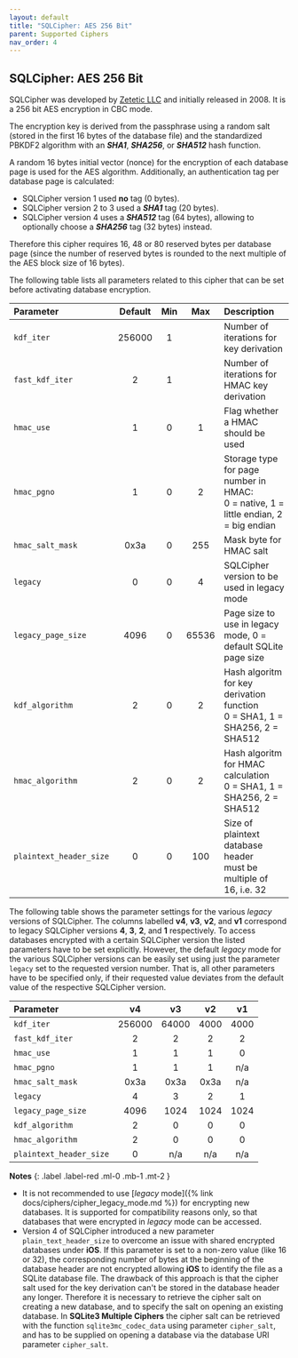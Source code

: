 ```yaml
---
layout: default
title: "SQLCipher: AES 256 Bit"
parent: Supported Ciphers
nav_order: 4
---
```

## <a name="cipher_sqlcipher"/> SQLCipher:  AES 256 Bit

SQLCipher was developed by [Zetetic LLC](https://www.zetetic.net/sqlcipher) and initially released in 2008. It is a 256 bit AES encryption in CBC mode.

The encryption key is derived from the passphrase using a random salt (stored in the first 16 bytes of the database file) and the standardized PBKDF2 algorithm with an **_SHA1_**, **_SHA256_**, or **_SHA512_** hash function.

A random 16 bytes initial vector (nonce) for the encryption of each database page is used for the AES algorithm. Additionally, an authentication tag per database page is calculated:

- SQLCipher version 1 used **no** tag (0 bytes).
- SQLCipher version 2 to 3 used a **_SHA1_** tag (20 bytes).
- SQLCipher version 4 uses a **_SHA512_** tag (64 bytes), allowing to optionally choose a **_SHA256_** tag (32 bytes) instead.

Therefore this cipher requires 16, 48 or 80 reserved bytes per database page (since the number of reserved bytes is rounded to the next multiple of the AES block size of 16 bytes).

The following table lists all parameters related to this cipher that can be set before activating database encryption.

| Parameter               | Default | Min   | Max   | Description |
| :---                    | :---:   | :---: | :---: | :--- |
| `kdf_iter`              | 256000  | 1     |       | Number of iterations for key derivation |
| `fast_kdf_iter`         | 2       | 1     |       | Number of iterations for HMAC key derivation |
| `hmac_use`              | 1       | 0     | 1     | Flag whether a HMAC should be used |
| `hmac_pgno`             | 1       | 0     | 2     | Storage type for page number in HMAC:<br/>0 = native, 1 = little endian, 2 = big endian|
| `hmac_salt_mask`        | 0x3a    | 0     | 255   | Mask byte for HMAC salt |
| `legacy`                | 0       | 0     | 4     | SQLCipher version to be used in legacy mode |
| `legacy_page_size`      | 4096    | 0     | 65536 | Page size to use in legacy mode, 0 = default SQLite page size |
| `kdf_algorithm`         | 2       | 0     | 2     | Hash algoritm for key derivation function<br/>0 = SHA1, 1 = SHA256, 2 = SHA512 |
| `hmac_algorithm`        | 2       | 0     | 2     | Hash algoritm for HMAC calculation<br/>0 = SHA1, 1 = SHA256, 2 = SHA512 |
| `plaintext_header_size` | 0       | 0     | 100   | Size of plaintext database header<br/>must be multiple of 16, i.e. 32 |

The following table shows the parameter settings for the various _legacy_ versions of SQLCipher. The columns labelled **v4**, **v3**, **v2**, and **v1** correspond to legacy SQLCipher versions **4**, **3**, **2**, and **1** respectively.  To access databases encrypted with a certain SQLCipher version the listed parameters have to be set explicitly. However, the default _legacy_ mode for the various SQLCipher versions can be easily set using just the parameter `legacy` set to the requested version number. That is, all other parameters have to be specified only, if their requested value deviates from the default value of the respective SQLCipher version.

| Parameter               | v4     | v3    | v2    | v1     |
| :---                    | :---:  | :---: | :---: | :---:  |
| `kdf_iter`              | 256000 | 64000 | 4000  | 4000   |
| `fast_kdf_iter`         | 2      | 2     | 2     | 2      |
| `hmac_use`              | 1      | 1     | 1     | 0      |
| `hmac_pgno`             | 1      | 1     | 1     | n/a    |
| `hmac_salt_mask`        | 0x3a   | 0x3a  | 0x3a  | n/a    |
| `legacy`                | 4      | 3     | 2     | 1      |
| `legacy_page_size`      | 4096   | 1024  | 1024  | 1024   |
| `kdf_algorithm`         | 2      | 0     | 0     | 0      |
| `hmac_algorithm`        | 2      | 0     | 0     | 0      |
| `plaintext_header_size` | 0      | n/a   | n/a   | n/a    |

**Notes**
{: .label .label-red .ml-0 .mb-1 .mt-2 }
- It is not recommended to use [_legacy_ mode]({% link docs/ciphers/cipher_legacy_mode.md %}) for encrypting new databases. It is supported for compatibility reasons only, so that databases that were encrypted in _legacy_ mode can be accessed.
- Version 4 of SQLCipher introduced a new parameter `plain_text_header_size` to overcome an issue with shared encrypted databases under **iOS**. If this parameter is set to a non-zero value (like 16 or 32), the corresponding number of bytes at the beginning of the database header are not encrypted allowing **iOS** to identify the file as a SQLite database file. The drawback of this approach is that the cipher salt used for the key derivation can't be stored in the database header any longer. Therefore it is necessary to retrieve the cipher salt on creating a new database, and to specify the salt on opening an existing database. In **SQLite3 Multiple Ciphers** the cipher salt can be retrieved with the function `sqlite3mc_codec_data` using parameter `cipher_salt`, and has to be supplied on opening a database via the database URI parameter `cipher_salt`.
